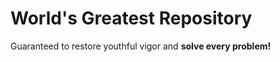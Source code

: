 <h1>World's Greatest Repository</h1>

Guaranteed to restore youthful vigor and <b>solve every problem!</b>
<p>
